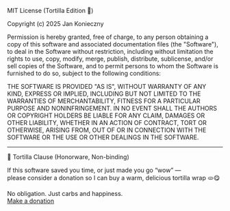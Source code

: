 MIT License (Tortilla Edition 🌯)

Copyright (c) 2025 Jan Konieczny

Permission is hereby granted, free of charge, to any person obtaining a copy
of this software and associated documentation files (the "Software"), to deal
in the Software without restriction, including without limitation the rights
to use, copy, modify, merge, publish, distribute, sublicense, and/or sell
copies of the Software, and to permit persons to whom the Software is
furnished to do so, subject to the following conditions:

THE SOFTWARE IS PROVIDED "AS IS", WITHOUT WARRANTY OF ANY KIND, EXPRESS OR
IMPLIED, INCLUDING BUT NOT LIMITED TO THE WARRANTIES OF MERCHANTABILITY,
FITNESS FOR A PARTICULAR PURPOSE AND NONINFRINGEMENT. IN NO EVENT SHALL THE
AUTHORS OR COPYRIGHT HOLDERS BE LIABLE FOR ANY CLAIM, DAMAGES OR OTHER
LIABILITY, WHETHER IN AN ACTION OF CONTRACT, TORT OR OTHERWISE, ARISING FROM,
OUT OF OR IN CONNECTION WITH THE SOFTWARE OR THE USE OR OTHER DEALINGS IN THE
SOFTWARE.

---

🌯 Tortilla Clause (Honorware, Non-binding)

If this software saved you time, or just made you go “wow” —  
please consider a donation so I can buy a warm, delicious tortilla wrap 🫓😋  

No obligation. Just carbs and happiness.  
[Make a donation](https://paypal.me/JanKonieczny)
